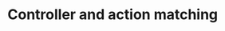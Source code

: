 ﻿---
Author: stanac
CreatedDate: 2017-04-15
Title: Controller and action matching
RenderTitle: false
IsHtml: false
Id: controller-and-action-matching
---

# Controller and action matching